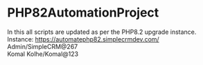 # PHP82AutomationProject
In this all scripts are updated as per the PHP8.2 upgrade instance. 
<br>
Instance: https://automatephp82.simplecrmdev.com/
<br>
Admin/SimpleCRM@267
<br>
Komal Kolhe/Komal@123
